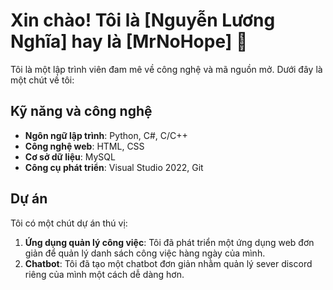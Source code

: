 # Xin chào! Tôi là [Nguyễn Lương Nghĩa] hay là [MrNoHope] 👋

Tôi là một lập trình viên đam mê về công nghệ và mã nguồn mở. Dưới đây là một chút về tôi:

## Kỹ năng và công nghệ

- **Ngôn ngữ lập trình**: Python, C#, C/C++
- **Công nghệ web**: HTML, CSS
- **Cơ sở dữ liệu**: MySQL
- **Công cụ phát triển**: Visual Studio 2022, Git

## Dự án

Tôi có một chút dự án thú vị:

1. **Ứng dụng quản lý công việc**: Tôi đã phát triển một ứng dụng web đơn giản để quản lý danh sách công việc hàng ngày của mình.
2. **Chatbot**: Tôi đã tạo một chatbot đơn giản nhằm quản lý sever discord riêng của mình một cách dễ dàng hơn.

